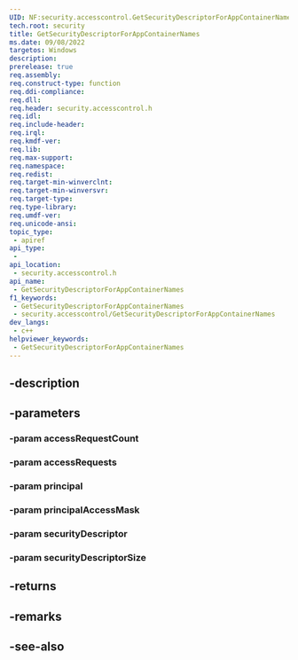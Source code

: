```yaml
---
UID: NF:security.accesscontrol.GetSecurityDescriptorForAppContainerNames
tech.root: security
title: GetSecurityDescriptorForAppContainerNames
ms.date: 09/08/2022
targetos: Windows
description: 
prerelease: true
req.assembly: 
req.construct-type: function
req.ddi-compliance: 
req.dll: 
req.header: security.accesscontrol.h
req.idl: 
req.include-header: 
req.irql: 
req.kmdf-ver: 
req.lib: 
req.max-support: 
req.namespace: 
req.redist: 
req.target-min-winverclnt: 
req.target-min-winversvr: 
req.target-type: 
req.type-library: 
req.umdf-ver: 
req.unicode-ansi: 
topic_type:
 - apiref
api_type:
 - 
api_location:
 - security.accesscontrol.h
api_name:
 - GetSecurityDescriptorForAppContainerNames
f1_keywords:
 - GetSecurityDescriptorForAppContainerNames
 - security.accesscontrol/GetSecurityDescriptorForAppContainerNames
dev_langs:
 - c++
helpviewer_keywords:
 - GetSecurityDescriptorForAppContainerNames
---
```


## -description

## -parameters

### -param accessRequestCount

### -param accessRequests

### -param principal

### -param principalAccessMask

### -param securityDescriptor

### -param securityDescriptorSize

## -returns

## -remarks

## -see-also

